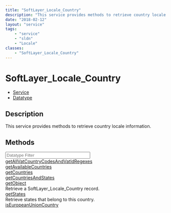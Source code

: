 ```yaml
---
title: "SoftLayer_Locale_Country"
description: "This service provides methods to retrieve country locale information."
date: "2018-02-12"
layout: "service"
tags:
    - "service"
    - "sldn"
    - "Locale"
classes:
    - "SoftLayer_Locale_Country"
---
```

# SoftLayer_Locale_Country
<div id='service-datatype'>
    <ul id='sldn-reference-tabs'>
    <li id='service'> <a href='/reference/services/SoftLayer_Locale_Country' >Service</a></li>    <li id='datatype'> <a href='/reference/datatypes/SoftLayer_Locale_Country' >Datatype</a></li>
    </ul>
</div>

## Description
This service provides methods to retrieve country locale information. 



        
<div id="properties" class="content">
    <h2>Methods</h2>
    <div class="view-filters">
        <div class="clearfix">
            <div class="search-input-box">
                <input placeholder="Datatype Filter" onkeyup="titleSearch(inputId='edit-combine', divId='method-div', elementClass='method-row')" 
                    type="text" id="edit-combine" value="" size="30" maxlength="128" class="form-text">
            </div>
        </div>
    </div>
    <div id="method-div">
            <div class="method-row">
                        <span class='view-field-title'><a href='/reference/services/SoftLayer_Locale_Country/getAllVatCountryCodesAndVatIdRegexes'> getAllVatCountryCodesAndVatIdRegexes</a> </span>
            <div class='views-field-body'></div>
        </div>
            <div class="method-row">
                        <span class='view-field-title'><a href='/reference/services/SoftLayer_Locale_Country/getAvailableCountries'> getAvailableCountries</a> </span>
            <div class='views-field-body'></div>
        </div>
            <div class="method-row">
                        <span class='view-field-title'><a href='/reference/services/SoftLayer_Locale_Country/getCountries'> getCountries</a> </span>
            <div class='views-field-body'></div>
        </div>
            <div class="method-row">
                        <span class='view-field-title'><a href='/reference/services/SoftLayer_Locale_Country/getCountriesAndStates'> getCountriesAndStates</a> </span>
            <div class='views-field-body'></div>
        </div>
            <div class="method-row">
                        <span class='view-field-title'><a href='/reference/services/SoftLayer_Locale_Country/getObject'> getObject</a> </span>
            <div class='views-field-body'>Retrieve a SoftLayer_Locale_Country record.</div>
        </div>
            <div class="method-row">
                        <span class='view-field-title'><a href='/reference/services/SoftLayer_Locale_Country/getStates'> getStates</a> </span>
            <div class='views-field-body'>Retrieve states that belong to this country.</div>
        </div>
            <div class="method-row">
                        <span class='view-field-title'><a href='/reference/services/SoftLayer_Locale_Country/isEuropeanUnionCountry'> isEuropeanUnionCountry</a> </span>
            <div class='views-field-body'></div>
        </div>
        </div>
</div>

